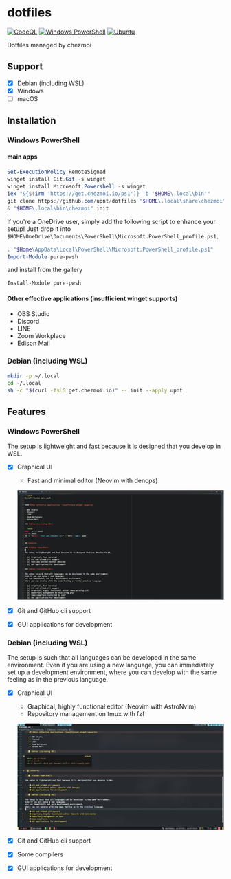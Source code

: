 # dotfiles

[![CodeQL](https://github.com/upnt/dotfiles/actions/workflows/github-code-scanning/codeql/badge.svg)](https://github.com/upnt/dotfiles/actions/workflows/github-code-scanning/codeql)
[![Windows PowerShell](https://github.com/upnt/dotfiles/actions/workflows/windows-installation.yml/badge.svg)](https://github.com/upnt/dotfiles/actions/workflows/windows-installation.yml)
[![Ubuntu](https://github.com/upnt/dotfiles/actions/workflows/ubuntu-installation.yml/badge.svg)](https://github.com/upnt/dotfiles/actions/workflows/ubuntu-installation.yml)

Dotfiles managed by chezmoi

## Support

- [x] Debian (including WSL)
- [x] Windows
- [ ] macOS

## Installation

### Windows PowerShell

#### main apps

```powershell
Set-ExecutionPolicy RemoteSigned
winget install Git.Git -s winget
winget install Microsoft.Powershell -s winget
iex "&{$(irm 'https://get.chezmoi.io/ps1')} -b '$HOME\.local\bin'"
git clone https://github.com/upnt/dotfiles "$HOME\.local\share\chezmoi"
& "$HOME\.local\bin\chezmoi" init
```

If you're a OneDrive user, simply add the following script to enhance your setup!
Just drop it into
`$HOME\OneDrive\Documents\PowerShell\Microsoft.PowerShell_profile.ps1`,

```powershell:Microsoft.PowerShell_profile.ps1
. "$Home\AppData\Local\PowerShell\Microsoft.PowerShell_profile.ps1"
Import-Module pure-pwsh
```

and install from the gallery

```pwsh
Install-Module pure-pwsh
```

#### Other effective applications (insufficient winget supports)

- OBS Studio
- Discord
- LINE
- Zoom Workplace
- Edison Mail

### Debian (including WSL)

```bash
mkdir -p ~/.local
cd ~/.local
sh -c "$(curl -fsLS get.chezmoi.io)" -- init --apply upnt
```

## Features

### Windows PowerShell

The setup is lightweight and fast because it is designed that you develop in WSL.

- [x] Graphical UI

  - Fast and minimal editor (Neovim with denops)

  ![ui](./images/windows_ui.png)

- [x] Git and GitHub cli support
- [x] GUI applications for development

### Debian (including WSL)

The setup is such that all languages can be developed in the same environment.
Even if you are using a new language,
you can immediately set up a development environment,
where you can develop with the same feeling as in the previous language.

- [x] Graphical UI

  - Graphical, highly functional editor (Neovim with AstroNvim)
  - Repository management on tmux with fzf

  ![ui](./images/linux_ui.png)

- [x] Git and GitHub cli support
- [x] Some compilers
- [x] GUI applications for development
